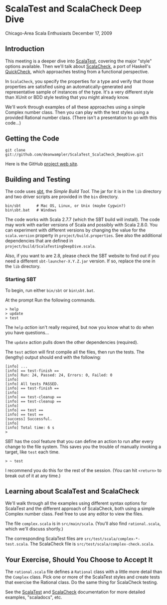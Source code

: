 # ScalaTest and ScalaCheck Deep Dive #

Chicago-Area Scala Enthusiasts
December 17, 2009

## Introduction ##

This meeting is a deeper dive into [ScalaTest](http://www.scalatest.org/), covering the major "style" options available. Then we'll talk about [ScalaCheck](http://code.google.com/p/scalacheck/), a port of Haskell's [QuickCheck](http://www.cs.chalmers.se/~rjmh/QuickCheck/), which approaches testing from a functional perspective.

In `ScalaCheck`, you specify the properties for a type and verify that those properties are satisfied using an automatically-generated and representative sample of instances of the type. It's a very different style than XUnit or BDD style testing that you might already know.

We'll work through examples of all these approaches using a simple Complex number class. Then you can play with the test styles using a provided Rational number class. (There isn't a presentation to go with this code...)

## Getting the Code ##

    git clone git://github.com/deanwampler/ScalaTest_ScalaCheck_DeepDive.git

Here is the GitHub [project web site](http://github.com/deanwampler/ScalaTest_ScalaCheck_DeepDive).

## Building and Testing ##

The code uses [sbt](http://code.google.com/p/simple-build-tool/), the *Simple Build Tool*. The jar for it is in the `lib` directory and two driver scripts are provided in the `bin` directory.

    bin/sbt       # Mac OS, Linux, or Unix (maybe Cygwin?)
    bin\sbt.bat   # Windows

The code works with Scala 2.7.7 (which the SBT build will install). The code may work with earlier versions of Scala and possibly with Scala 2.8.0. You can experiment with different versions by changing the value for the `scala.version` property in `project/build.properties`. See also the additional dependencies that are defined in `project/build/ScalaTestingDeepDive.scala`.

Also, if you want to are 2.8, please check the SBT website to find out if you need a different `sbt-launcher-X.Y.Z.jar` version. If so, replace the one in the `lib` directory.

### Starting SBT ###

To begin, run either `bin/sbt` or `bin\sbt.bat`.

At the prompt Run the following commands.

    > help
    > update
    > test

The `help` *action* isn't really required, but now you know what to do when you have questions&#8230;

The `update` action pulls down the other dependencies (required). 

The `test` action will first compile all the files, then run the tests. The (lengthy) output should end with the following:

    [info] ...
    [info] == test-finish ==
    [info] Run: 24, Passed: 24, Errors: 0, Failed: 0
    [info]  
    [info] All tests PASSED.
    [info] == test-finish ==
    [info] 
    [info] == test-cleanup ==
    [info] == test-cleanup ==
    [info] 
    [info] == test ==
    [info] == test ==
    [success] Successful.
    [info] 
    [info] Total time: 6 s
    >

SBT has the cool feature that you can define an action to run after every change to the file system. This saves you the trouble of manually invoking a target, like `test` each time.

    > ~ test

I recommend you do this for the rest of the session. (You can hit `<return>` to break out of it at any time.)

## Learning about ScalaTest and ScalaCheck ##

We'll walk through all the examples using different syntax options for ScalaTest and the different approach of ScalaCheck, both using a simple Complex number class. Feel free to use any editor to view the files. 

The file `complex.scala` is in `src/main/scala`. (You'll also find `rational.scala`, which we'll discuss shortly.)

The corresponding ScalaTest files are `src/test/scala/complex-*-test.scala`. The ScalaCheck file is `src/test/scala/complex-check.scala`. 

## Your Exercise, Should You Choose to Accept It ##

The `rational.scala` file defines a `Rational` class with a little more detail than the `Complex` class. Pick one or more of the ScalaTest styles and create tests that exercise the Rational class. Do the same thing for ScalaCheck testing.

See the [ScalaTest](http://www.scalatest.org/) and [ScalaCheck](http://code.google.com/p/scalacheck/) documentation for more detailed examples, "scaladocs", etc. 
